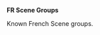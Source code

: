 <!-- markdownlint-disable MD041-->
**FR Scene Groups**<br>

Known French Scene groups.
<!-- markdownlint-enable MD041-->

